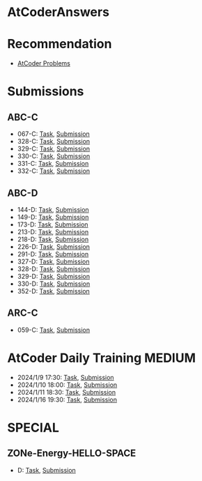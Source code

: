 # AtCoderAnswers

# Recommendation
* [AtCoder Problems](https://kenkoooo.com/atcoder/#/user/Pagliacci?userPageTab=Recommendation)

# Submissions
## ABC-C
* 067-C: [Task](https://atcoder.jp/contests/abc067/tasks/arc078_a), [Submission](https://atcoder.jp/contests/abc067/submissions/49654093)
* 328-C: [Task](https://atcoder.jp/contests/abc328/tasks/abc328_c), [Submission](https://atcoder.jp/contests/abc328/submissions/48833660)
* 329-C: [Task](https://atcoder.jp/contests/abc329/tasks/abc329_c), [Submission](https://atcoder.jp/contests/abc329/submissions/48684356)
* 330-C: [Task](https://atcoder.jp/contests/abc330/tasks/abc330_c), [Submission](https://atcoder.jp/contests/abc330/submissions/48666218)
* 331-C: [Task](https://atcoder.jp/contests/abc331/tasks/abc331_c), [Submission](https://atcoder.jp/contests/abc331/submissions/48648044)
* 332-C: [Task](https://atcoder.jp/contests/abc332/tasks/abc332_c), [Submission](https://atcoder.jp/contests/abc332/submissions/48629957)


## ABC-D
* 144-D: [Task](https://atcoder.jp/contests/abc144/tasks/abc144_d), [Submission](https://atcoder.jp/contests/abc144/submissions/48978471)
* 149-D: [Task](https://atcoder.jp/contests/abc149/tasks/abc149_d), [Submission](https://atcoder.jp/contests/abc149/submissions/49238337)
* 173-D: [Task](https://atcoder.jp/contests/abc173/tasks/abc173_d), [Submission](https://atcoder.jp/contests/abc173/submissions/49668792)
* 213-D: [Task](https://atcoder.jp/contests/abc213/tasks/abc213_d), [Submission](https://atcoder.jp/contests/abc213/submissions/49192151)
* 218-D: [Task](https://atcoder.jp/contests/abc218/tasks/abc218_d), [Submission](https://atcoder.jp/contests/abc218/submissions/48964887)
* 226-D: [Task](https://atcoder.jp/contests/abc226/tasks/abc226_d), [Submission](https://atcoder.jp/contests/abc226/submissions/49654721)
* 291-D: [Task](https://atcoder.jp/contests/abc291/tasks/abc291_d), [Submission](https://atcoder.jp/contests/abc291/submissions/49866288)
* 327-D: [Task](https://atcoder.jp/contests/abc327/tasks/abc327_d), [Submission](https://atcoder.jp/contests/abc327/submissions/48852362)
* 328-D: [Task](https://atcoder.jp/contests/abc328/tasks/abc328_d), [Submission](https://atcoder.jp/contests/abc328/submissions/48873637)
* 329-D: [Task](https://atcoder.jp/contests/abc329/tasks/abc329_d), [Submission](https://atcoder.jp/contests/abc329/submissions/48891481)
* 330-D: [Task](https://atcoder.jp/contests/abc330/tasks/abc330_d), [Submission](https://atcoder.jp/contests/abc330/submissions/48908308)
* 352-D: [Task](https://atcoder.jp/contests/abc352/tasks/abc352_d), [Submission](https://atcoder.jp/contests/abc352/submissions/57363844)

## ARC-C
* 059-C: [Task](https://atcoder.jp/contests/arc059/tasks/arc059_a), [Submission](https://atcoder.jp/contests/arc059/submissions/49173403)

# AtCoder Daily Training MEDIUM
* 2024/1/9 17:30: [Task](https://atcoder.jp/contests/adt_medium_20240109_2/tasks), [Submission](https://atcoder.jp/contests/adt_medium_20240109_2/submissions/me)
* 2024/1/10 18:00: [Task](https://atcoder.jp/contests/adt_medium_20240110_2/tasks), [Submission](https://atcoder.jp/contests/adt_medium_20240110_2/submissions/me)
* 2024/1/11 18:30: [Task](https://atcoder.jp/contests/adt_medium_20240111_2/tasks), [Submission](https://atcoder.jp/contests/adt_medium_20240111_2/submissions/me)
* 2024/1/16 19:30: [Task](https://atcoder.jp/contests/adt_medium_20240116_3/tasks), [Submission](https://atcoder.jp/contests/adt_medium_20240116_3/submissions/me)

# SPECIAL
## ZONe-Energy-HELLO-SPACE
* D: [Task](https://atcoder.jp/contests/zone2021/tasks/zone2021_d), [Submission](https://atcoder.jp/contests/zone2021/submissions/49325901)